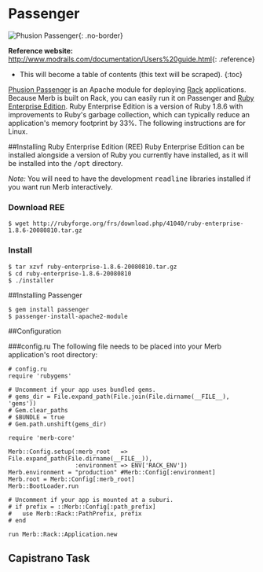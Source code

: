 # Passenger

![Phusion Passenger](/images/phusion_banner.png){: .no-border}

**Reference website:**
<http://www.modrails.com/documentation/Users%20guide.html>{: .reference}

* This will become a table of contents (this text will be scraped).
{:toc}

[Phusion Passenger][] is an Apache module for deploying [Rack][] applications.
Because Merb is built on Rack,
you can easily run it on Passenger and [Ruby Enterprise Edition][].
Ruby Enterprise Edition is a version of Ruby 1.8.6
with improvements to Ruby's garbage collection,
which can typically reduce an application's memory footprint by 33%.
The following instructions are for Linux.

##Installing Ruby Enterprise Edition (REE)
Ruby Enterprise Edition can be installed
alongside a version of Ruby you currently have installed,
as it will be installed into the <tt>/opt</tt> directory.

*Note:*
You will need to have the development <tt>readline</tt> libraries installed
if you want run Merb interactively.

### Download REE

    $ wget http://rubyforge.org/frs/download.php/41040/ruby-enterprise-1.8.6-20080810.tar.gz

### Install

    $ tar xzvf ruby-enterprise-1.8.6-20080810.tar.gz
    $ cd ruby-enterprise-1.8.6-20080810
    $ ./installer


##Installing Passenger

    $ gem install passenger
    $ passenger-install-apache2-module

##Configuration

###config.ru
The following file needs to be placed
into your Merb application's root directory:

    # config.ru
    require 'rubygems'

    # Uncomment if your app uses bundled gems.
    # gems_dir = File.expand_path(File.join(File.dirname(__FILE__), 'gems'))
    # Gem.clear_paths
    # $BUNDLE = true
    # Gem.path.unshift(gems_dir)

    require 'merb-core'

    Merb::Config.setup(:merb_root   => File.expand_path(File.dirname(__FILE__)),
                       :environment => ENV['RACK_ENV'])
    Merb.environment = "production" #Merb::Config[:environment]
    Merb.root = Merb::Config[:merb_root]
    Merb::BootLoader.run

    # Uncomment if your app is mounted at a suburi.
    # if prefix = ::Merb::Config[:path_prefix]
    #   use Merb::Rack::PathPrefix, prefix
    # end

    run Merb::Rack::Application.new

## Capistrano Task


[Phusion Passenger]:          http://www.modrails.com/
[Rack]:                       http://rack.rubyforge.org/
[Ruby Enterprise Edition]:    http://www.rubyenterpriseedition.com/

